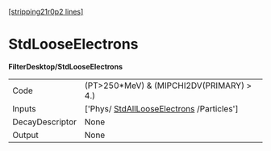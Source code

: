 [[stripping21r0p2 lines]](./stripping21r0p2-commonparticles)

# StdLooseElectrons

**FilterDesktop/StdLooseElectrons**

|                 |                                                                                       |
|-----------------|---------------------------------------------------------------------------------------|
| Code            | (PT\>250\*MeV) & (MIPCHI2DV(PRIMARY) \> 4.)                                           |
| Inputs          | ['Phys/ [StdAllLooseElectrons](./stripping21r0p2-stdalllooseelectrons) /Particles'] |
| DecayDescriptor | None                                                                                  |
| Output          | None                                                                                  |

